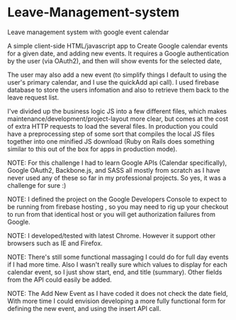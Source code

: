 # Leave-Management-system
Leave management system with google event calendar

A simple client-side HTML/javascript app to Create Google calendar events for a given date, and adding new events. It requires a Google authentication by the user (via OAuth2), and then will show events for the selected date, 

The user may also add a new event (to simplify things I default to using the user's primary calendar, and I use the quickAdd api call). I used firebase database to store the users infomation and also to retrieve them back to the leave request list.

I've divided up the business logic JS into a few different files, which makes maintenance/development/project-layout more clear, but comes at the cost of extra HTTP requests to load the several files. In production you could have a preprocessing step of some sort that compiles the local JS files together into one minified JS download (Ruby on Rails does something similar to this out of the box for apps in production mode).

NOTE: For this challenge I had to learn Google APIs (Calendar specifically), Google OAuth2, Backbone.js, and SASS all mostly from scratch as I have never used any of these so far in my professional projects. So yes, it was a challenge for sure :) 

NOTE: I defined the project on the Google Developers Console to expect to be running from firebase hosting ,  so you may need to rig up your checkout to run from that identical host or you will get authorization failures from Google.

NOTE: I developed/tested with latest Chrome. However it support other browsers such as IE and Firefox.

NOTE: There's still some functional massaging I could do for full day events if I had more time. Also I wasn't really sure which values to display for each calendar event, so I just show start, end, and title (summary). Other fields from the API could easily be added.

NOTE: The Add New Event as I have coded it does not check the date field, With more time I could envision developing a more fully functional form for defining the new event, and using the insert API call.

